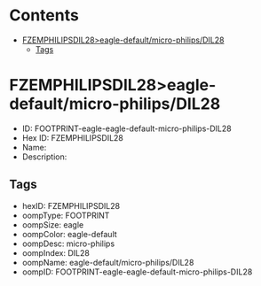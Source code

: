



Contents
========

* [FZEMPHILIPSDIL28>eagle-default/micro-philips/DIL28](#fzemphilipsdil28eagle-defaultmicro-philipsdil28)
	* [Tags](#tags)

# FZEMPHILIPSDIL28>eagle-default/micro-philips/DIL28

- ID: FOOTPRINT-eagle-eagle-default-micro-philips-DIL28
- Hex ID: FZEMPHILIPSDIL28
- Name: 
- Description: 

## Tags

- hexID: FZEMPHILIPSDIL28
- oompType: FOOTPRINT
- oompSize: eagle
- oompColor: eagle-default
- oompDesc: micro-philips
- oompIndex: DIL28
- oompName: eagle-default/micro-philips/DIL28
- oompID: FOOTPRINT-eagle-eagle-default-micro-philips-DIL28
